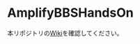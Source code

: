 # AmplifyBBSHandsOn
本リポジトリの[Wiki](https://github.com/Scala-partners/AmplifyBBSHandsOn/wiki)を確認してください。

